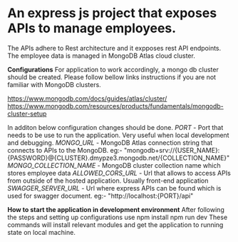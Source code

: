 # An express js project that exposes APIs to manage employees.
The APIs adhere to Rest architecture and it expposes rest API endpoints.
The employee data is managed in MongoDB Atlas cloud cluster.

**Configurations**
For application to work accordingly, a mongo db cluster should be created. 
Please follow bellow links instructions if you are not familiar with MongoDB clusters.

https://www.mongodb.com/docs/guides/atlas/cluster/
https://www.mongodb.com/resources/products/fundamentals/mongodb-cluster-setup

In additon below configuration changes should be done.
*PORT* - Port that needs to be use to run the application. Very useful when local development and debugging. 
*MONGO_URL* - MongoDB Atlas connection string that connects to APIs to the MongoDB. 
            eg:- "mongodb+srv://{USER_NAME}:{PASSWORD}@{CLUSTER}.dmypze3.mongodb.net/{COLLECTION_NAME}"
*MONGO_COLLECTION_NAME* - MongoDB cluster collection name which stores employee data 
*ALLOWED_CORS_URL* - Url that allows to access APIs from outside of the hosted application. Usually front-end application
*SWAGGER_SERVER_URL* - Url where express APIs can be found which is used for swagger document.
                      eg:- "http://localhost:{PORT}/api"


**How to start the application in development environment**
After following the steps and setting up configurations use
npm install
npm run dev
These commands will install relevant modules and get the application to running state on local machine.
